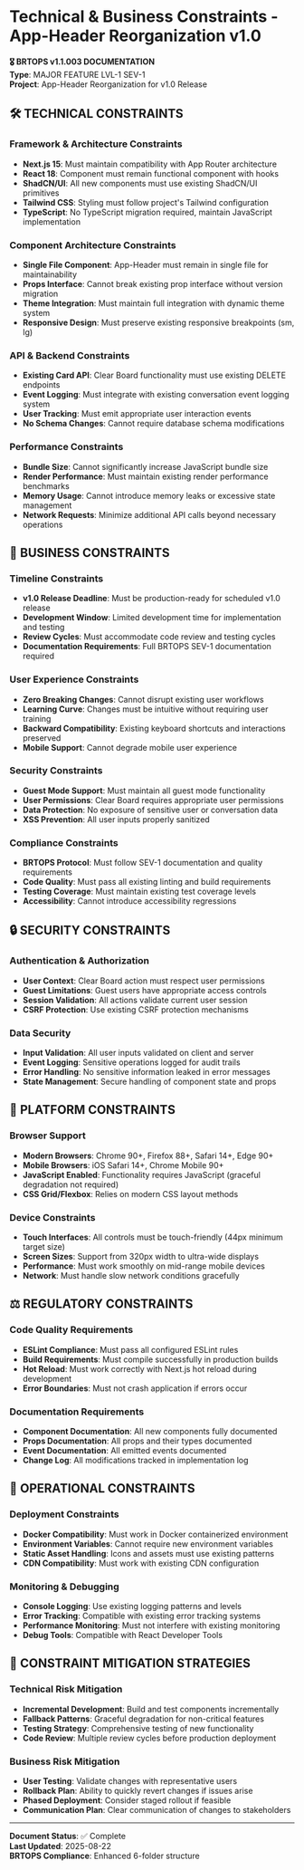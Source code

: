 # Technical & Business Constraints - App-Header Reorganization v1.0

**🎖️ BRTOPS v1.1.003 DOCUMENTATION**  
**Type**: MAJOR FEATURE LVL-1 SEV-1  
**Project**: App-Header Reorganization for v1.0 Release

## 🛠️ TECHNICAL CONSTRAINTS

### Framework & Architecture Constraints
- **Next.js 15**: Must maintain compatibility with App Router architecture
- **React 18**: Component must remain functional component with hooks
- **ShadCN/UI**: All new components must use existing ShadCN/UI primitives
- **Tailwind CSS**: Styling must follow project's Tailwind configuration
- **TypeScript**: No TypeScript migration required, maintain JavaScript implementation

### Component Architecture Constraints
- **Single File Component**: App-Header must remain in single file for maintainability
- **Props Interface**: Cannot break existing prop interface without version migration
- **Theme Integration**: Must maintain full integration with dynamic theme system
- **Responsive Design**: Must preserve existing responsive breakpoints (sm, lg)

### API & Backend Constraints
- **Existing Card API**: Clear Board functionality must use existing DELETE endpoints
- **Event Logging**: Must integrate with existing conversation event logging system
- **User Tracking**: Must emit appropriate user interaction events
- **No Schema Changes**: Cannot require database schema modifications

### Performance Constraints
- **Bundle Size**: Cannot significantly increase JavaScript bundle size
- **Render Performance**: Must maintain existing render performance benchmarks
- **Memory Usage**: Cannot introduce memory leaks or excessive state management
- **Network Requests**: Minimize additional API calls beyond necessary operations

## 💼 BUSINESS CONSTRAINTS

### Timeline Constraints
- **v1.0 Release Deadline**: Must be production-ready for scheduled v1.0 release
- **Development Window**: Limited development time for implementation and testing
- **Review Cycles**: Must accommodate code review and testing cycles
- **Documentation Requirements**: Full BRTOPS SEV-1 documentation required

### User Experience Constraints
- **Zero Breaking Changes**: Cannot disrupt existing user workflows
- **Learning Curve**: Changes must be intuitive without requiring user training
- **Backward Compatibility**: Existing keyboard shortcuts and interactions preserved
- **Mobile Support**: Cannot degrade mobile user experience

### Security Constraints
- **Guest Mode Support**: Must maintain all guest mode functionality
- **User Permissions**: Clear Board requires appropriate user permissions
- **Data Protection**: No exposure of sensitive user or conversation data
- **XSS Prevention**: All user inputs properly sanitized

### Compliance Constraints
- **BRTOPS Protocol**: Must follow SEV-1 documentation and quality requirements
- **Code Quality**: Must pass all existing linting and build requirements
- **Testing Coverage**: Must maintain existing test coverage levels
- **Accessibility**: Cannot introduce accessibility regressions

## 🔒 SECURITY CONSTRAINTS

### Authentication & Authorization
- **User Context**: Clear Board action must respect user permissions
- **Guest Limitations**: Guest users have appropriate access controls
- **Session Validation**: All actions validate current user session
- **CSRF Protection**: Use existing CSRF protection mechanisms

### Data Security
- **Input Validation**: All user inputs validated on client and server
- **Event Logging**: Sensitive operations logged for audit trails
- **Error Handling**: No sensitive information leaked in error messages
- **State Management**: Secure handling of component state and props

## 📱 PLATFORM CONSTRAINTS

### Browser Support
- **Modern Browsers**: Chrome 90+, Firefox 88+, Safari 14+, Edge 90+
- **Mobile Browsers**: iOS Safari 14+, Chrome Mobile 90+
- **JavaScript Enabled**: Functionality requires JavaScript (graceful degradation not required)
- **CSS Grid/Flexbox**: Relies on modern CSS layout methods

### Device Constraints
- **Touch Interfaces**: All controls must be touch-friendly (44px minimum target size)
- **Screen Sizes**: Support from 320px width to ultra-wide displays
- **Performance**: Must work smoothly on mid-range mobile devices
- **Network**: Must handle slow network conditions gracefully

## ⚖️ REGULATORY CONSTRAINTS

### Code Quality Requirements
- **ESLint Compliance**: Must pass all configured ESLint rules
- **Build Requirements**: Must compile successfully in production builds
- **Hot Reload**: Must work correctly with Next.js hot reload during development
- **Error Boundaries**: Must not crash application if errors occur

### Documentation Requirements
- **Component Documentation**: All new components fully documented
- **Props Documentation**: All props and their types documented
- **Event Documentation**: All emitted events documented
- **Change Log**: All modifications tracked in implementation log

## 🔧 OPERATIONAL CONSTRAINTS

### Deployment Constraints
- **Docker Compatibility**: Must work in Docker containerized environment
- **Environment Variables**: Cannot require new environment variables
- **Static Asset Handling**: Icons and assets must use existing patterns
- **CDN Compatibility**: Must work with existing CDN configuration

### Monitoring & Debugging
- **Console Logging**: Use existing logging patterns and levels
- **Error Tracking**: Compatible with existing error tracking systems
- **Performance Monitoring**: Must not interfere with existing monitoring
- **Debug Tools**: Compatible with React Developer Tools

## 🎯 CONSTRAINT MITIGATION STRATEGIES

### Technical Risk Mitigation
- **Incremental Development**: Build and test components incrementally
- **Fallback Patterns**: Graceful degradation for non-critical features
- **Testing Strategy**: Comprehensive testing of new functionality
- **Code Review**: Multiple review cycles before production deployment

### Business Risk Mitigation
- **User Testing**: Validate changes with representative users
- **Rollback Plan**: Ability to quickly revert changes if issues arise
- **Phased Deployment**: Consider staged rollout if feasible
- **Communication Plan**: Clear communication of changes to stakeholders

---

**Document Status**: ✅ Complete  
**Last Updated**: 2025-08-22  
**BRTOPS Compliance**: Enhanced 6-folder structure